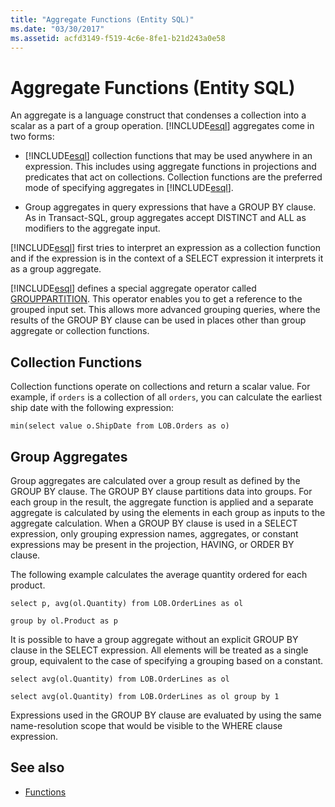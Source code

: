 ```yaml
---
title: "Aggregate Functions (Entity SQL)"
ms.date: "03/30/2017"
ms.assetid: acfd3149-f519-4c6e-8fe1-b21d243a0e58
---
```

# Aggregate Functions (Entity SQL)

An aggregate is a language construct that condenses a collection into a scalar as a part of a group operation. [!INCLUDE[esql](../../../../../../includes/esql-md.md)] aggregates come in two forms:  
  
- [!INCLUDE[esql](../../../../../../includes/esql-md.md)] collection functions that may be used anywhere in an expression. This includes using aggregate functions in projections and predicates that act on collections. Collection functions are the preferred mode of specifying aggregates in [!INCLUDE[esql](../../../../../../includes/esql-md.md)].  
  
- Group aggregates in query expressions that have a GROUP BY clause. As in Transact-SQL, group aggregates accept DISTINCT and ALL as modifiers to the aggregate input.  
  
 [!INCLUDE[esql](../../../../../../includes/esql-md.md)] first tries to interpret an expression as a collection function and if the expression is in the context of a SELECT expression it interprets it as a group aggregate.  
  
 [!INCLUDE[esql](../../../../../../includes/esql-md.md)] defines a special aggregate operator called [GROUPPARTITION](grouppartition-entity-sql.md). This operator enables you to get a reference to the grouped input set. This allows more advanced grouping queries, where the results of the GROUP BY clause can be used in places other than group aggregate or collection functions.  
  
## Collection Functions  

 Collection functions operate on collections and return a scalar value. For example, if `orders` is a collection of all `orders`, you can calculate the earliest ship date with the following expression:  
  
 `min(select value o.ShipDate from LOB.Orders as o)`  
  
## Group Aggregates  

 Group aggregates are calculated over a group result as defined by the GROUP BY clause. The GROUP BY clause partitions data  into groups. For each group in the result, the aggregate function is applied and a separate aggregate is calculated by using the elements in each group as inputs to the aggregate calculation. When a GROUP BY clause is used in a SELECT expression, only grouping expression names, aggregates, or constant expressions may be present in the projection, HAVING, or ORDER BY clause.  
  
 The following example calculates the average quantity ordered for each product.  
  
 `select p, avg(ol.Quantity) from LOB.OrderLines as ol`  
  
 `group by ol.Product as p`  
  
 It is possible to have a group aggregate without an explicit GROUP BY clause in the SELECT expression. All elements will be treated as a single group, equivalent to the case of specifying a grouping based on a constant.  
  
 `select avg(ol.Quantity) from LOB.OrderLines as ol`  
  
 `select avg(ol.Quantity) from LOB.OrderLines as ol group by 1`  
  
 Expressions used in the GROUP BY clause are evaluated by using the same name-resolution scope that would be visible to the WHERE clause expression.  
  
## See also

- [Functions](functions-entity-sql.md)
